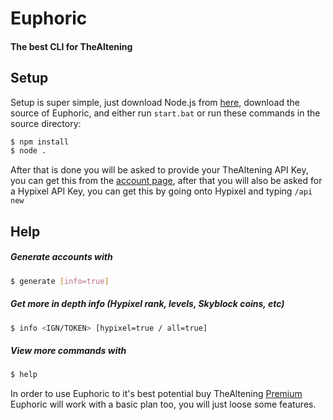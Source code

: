 # Euphoric

#### The best CLI for TheAltening

## Setup

Setup is super simple, just download Node.js from [here](https://nodejs.org/en/download/), download the source of Euphoric, and either run `start.bat` or run these commands in the source directory:

```sh
$ npm install
$ node .
```

After that is done you will be asked to provide your TheAltening API Key, you can get this from the [account page](https://panel.thealtening.com/#account), after that you will also be asked for a Hypixel API Key, you can get this by going onto Hypixel and typing `/api new`

## Help

##### Generate accounts with

```sh
$ generate [info=true]
```

##### Get more in depth info (Hypixel rank, levels, Skyblock coins, etc)

```sh
$ info <IGN/TOKEN> [hypixel=true / all=true]
```

##### View more commands with

```sh
$ help
```

In order to use Euphoric to it's best potential buy TheAltening [Premium](https://panel.thealtening.com/#prices)\
Euphoric will work with a basic plan too, you will just loose some features.
